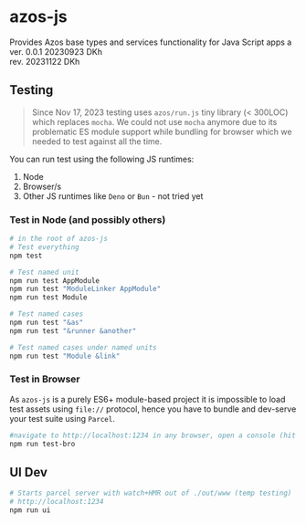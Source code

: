 # azos-js
Provides Azos base types and services functionality for Java Script apps
a
ver. 0.0.1 20230923 DKh<br>rev. 20231122 DKh



## Testing

> Since Nov 17, 2023 testing uses `azos/run.js` tiny library (&lt; 300LOC) which replaces `mocha`. We could not use `mocha` anymore due to its problematic ES module support while bundling for browser which we needed to test against all the time.

You can run test using the following JS runtimes:
1. Node
2. Browser/s
3. Other JS runtimes like `Deno` or `Bun` - not tried yet


### Test in Node (and possibly others)
```bash
# in the root of azos-js
# Test everything
npm test

# Test named unit
npm run test AppModule
npm run test "ModuleLinker AppModule"
npm run test Module

# Test named cases
npm run test "&as"
npm run test "&runner &another"

# Test named cases under named units
npm run test "Module &link"
```
### Test in Browser
As `azos-js` is a purely ES6+ module-based project it is impossible to load test assets using `file://` protocol, hence you have to bundle and dev-serve your test suite using `Parcel`.

```bash
#navigate to http://localhost:1234 in any browser, open a console (hit F12)
npm run test-bro
```

## UI Dev

```bash
# Starts parcel server with watch+HMR out of ./out/www (temp testing)
# http://localhost:1234
npm run ui
```
